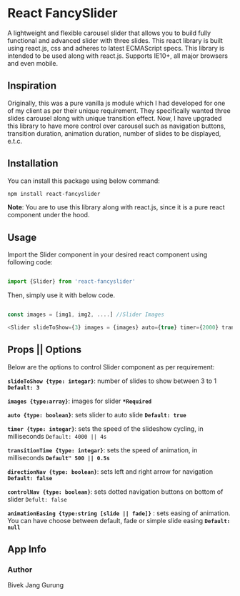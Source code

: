 # React FancySlider

A lightweight and flexible carousel slider that allows you to build fully functional and advanced slider with three slides. This react library is built using react.js, css and adheres to latest ECMAScript specs. This library is intended to be used along with react.js.
Supports IE10+, all major browsers and even mobile.

## Inspiration

Originally, this was a pure vanilla js module which I had developed for one of my client as per their unique requirement. They specifically wanted three slides carousel along with unique transition effect. Now, I have upgraded this library to have more control over carousel such as navigation buttons, transition duration, animation duration, number of slides to be displayed, e.t.c.


## Installation

You can install this package using below command:

```bash
npm install react-fancyslider
```

**Note**: You are to use this library along with react.js, since it is a pure react component under the hood.

## Usage

Import the Slider component in your desired react component using following code:


```javascript

import {Slider} from 'react-fancyslider'

```

Then, simply use it with below code.


```javascript

const images = [img1, img2, ....] //Slider Images

<Slider slideToShow={3} images = {images} auto={true} timer={2000} transitionTime = {500} directionNav = {true} controlNav={true} gap={50} animationEasing = '' />

```


## Props || Options

Below are the options to control Slider component as per requirement:

**`slideToShow {type: integar}`**: number of slides to show between 3 to 1 **`Default: 3`**

**`images {type:array}`**: images for slider **`*Required`**

**`auto {type: boolean}`**: sets slider to auto slide **`Default: true`**

**`timer {type: integar}`**: sets the speed of the slideshow cycling, in milliseconds `Default: 4000 || 4s`

**`transitionTime {type: integar}`**: sets the speed of animation, in milliseconds **`Default" 500 || 0.5s`**

**`directionNav {type: boolean}`**: sets left and right arrow for navigation **`Default: false`**

**`controlNav {type: boolean}`**: sets dotted navigation buttons on bottom of slider  `Defult: false`

**`animationEasing {type:string [slide || fade]}`** : sets easing of animation. You can have choose between default, fade or simple slide easing  **`Default: null`**



## App Info
### Author
Bivek Jang Gurung




